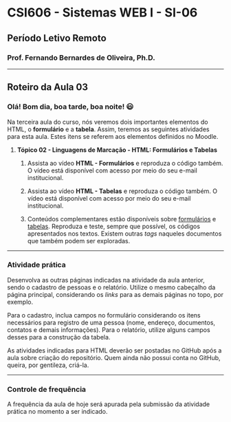 # CSI606 - Sistemas WEB I - SI-06
## Período Letivo Remoto
### Prof. Fernando Bernardes de Oliveira, Ph.D.

---

## Roteiro da Aula 03

### Olá! Bom dia, boa tarde, boa noite! :smiley:

Na terceira aula do curso, nós veremos dois importantes elementos do HTML, o **formulário** e a **tabela**. Assim, teremos as seguintes atividades para esta aula. Estes itens se referem aos elementos definidos no Moodle.

1.  **Tópico 02 - Linguagens de Marcação - HTML: Formulários e Tabelas**

    1.  Assista ao vídeo **HTML - Formulários** e reproduza o código também. O vídeo está disponível com acesso por meio do seu e-mail institucional.

    1.  Assista ao vídeo **HTML - Tabelas** e reproduza o código também. O vídeo está disponível com acesso por meio do seu e-mail institucional.

    1.  Conteúdos complementares estão disponíveis sobre [formulários](../Lectures/html.md#forms) e [tabelas](../Lectures/html.md#tables). Reproduza e teste, sempre que possível, os códigos apresentados nos textos. Existem outras *tags* naqueles documentos que também podem ser exploradas.

---

### Atividade prática

Desenvolva as outras páginas indicadas na atividade da aula anterior, sendo o cadastro de pessoas e o relatório. Utilize o mesmo cabeçalho da página principal, considerando os *links* para as demais páginas no topo, por exemplo.

Para o cadastro, inclua campos no formulário considerando os itens necessários para registro de uma pessoa (nome, endereço, documentos, contatos e demais informações). Para o relatório, utilize alguns campos desses para a construção da tabela.

As atividades indicadas para HTML deverão ser postadas no GitHub após a aula sobre criação do repositório. Quem ainda não possui conta no
GitHub, queira, por gentileza, criá-la.

---

### Controle de frequência

A frequência da aula de hoje será apurada pela submissão da atividade prática no momento a ser indicado.